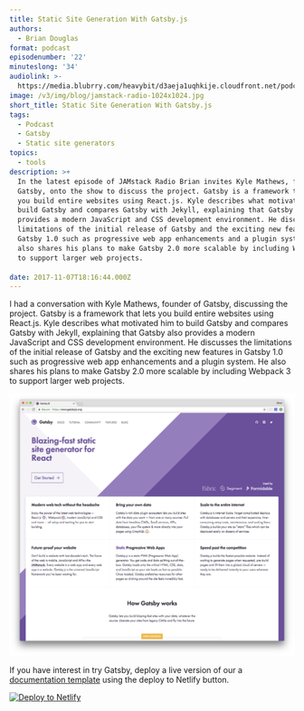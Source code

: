 ```yaml
---
title: Static Site Generation With Gatsby.js
authors:
  - Brian Douglas
format: podcast
episodenumber: '22'
minuteslong: '34'
audiolink: >-
  https://media.blubrry.com/heavybit/d3aeja1uqhkije.cloudfront.net/podcasts/jamstack-radio/20170920-jamstack-radio-022.mp3
image: /v3/img/blog/jamstack-radio-1024x1024.jpg
short_title: Static Site Generation With Gatsby.js
tags:
  - Podcast
  - Gatsby
  - Static site generators
topics:
  - tools
description: >+
  In the latest episode of JAMstack Radio Brian invites Kyle Mathews, founder of
  Gatsby, onto the show to discuss the project. Gatsby is a framework that lets
  you build entire websites using React.js. Kyle describes what motivated him to
  build Gatsby and compares Gatsby with Jekyll, explaining that Gatsby also
  provides a modern JavaScript and CSS development environment. He discusses the
  limitations of the initial release of Gatsby and the exciting new features in
  Gatsby 1.0 such as progressive web app enhancements and a plugin system. He
  also shares his plans to make Gatsby 2.0 more scalable by including Webpack 3
  to support larger web projects.

date: 2017-11-07T18:16:44.000Z
---
```

I had a conversation with Kyle Mathews, founder of Gatsby, discussing the project. Gatsby is a framework that lets you build entire websites using React.js. Kyle describes what motivated him to build Gatsby and compares Gatsby with Jekyll, explaining that Gatsby also provides a modern JavaScript and CSS development environment. He discusses the limitations of the initial release of Gatsby and the exciting new features in Gatsby 1.0 such as progressive web app enhancements and a plugin system. He also shares his plans to make Gatsby 2.0 more scalable by including Webpack 3 to support larger web projects.

![gatsby screenshot](/v3/img/blog/gatsby-screenshot.png)

If you have interest in try Gatsby, deploy a live version of our a [documentation template](https://github.com/gatsbyjs/gatsby-starter-documentation) using the deploy to Netlify button.

[![Deploy to Netlify](https://www.netlify.com/img/deploy/button.svg)](https://app.netlify.com/start/deploy?repository=https://github.com/gatsbyjs/gatsby-starter-documentation)
